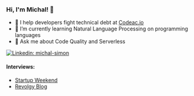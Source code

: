 ### Hi, I'm Michal! 👋

- 🔭 I help developers fight technical debt at [Codeac.io](https://www.codeac.io?utm_campaign=github-michal-simon)
- 🌱 I’m currently learning Natural Language Processing on programming languages
- 💬 Ask me about Code Quality and Serverless

[![Linkedin: michal-simon](https://img.shields.io/badge/-Michal_Šimon-blue?style=flat-square&logo=Linkedin&logoColor=white&link=https://www.linkedin.com/in/michal-simon/)](https://www.linkedin.com/in/michal-simon/)

#### Interviews:
- [Startup Weekend](https://medium.com/@SWPrague/interview-with-codeac-io-founder-michal-%C5%A1imon-159369f7aeee)
- [Revolgy Blog](https://revolgy.com/blog/michal-simon-cnp-interview/)
